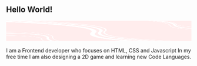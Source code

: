 ## Hello World!

<img src="images\background-pinkturned.png" height="55px" width="100%" object-fit="contain" >

I am a Frontend developer who focuses on HTML, CSS and Javascript
In my free time I am also designing a 2D game and learning new Code Languages.

<!--
**werivik/werivik** is a ✨ _special_ ✨ repository because its `README.md` (this file) appears on your GitHub profile.

Here are some ideas to get you started:

- 🔭 I’m currently working on ...
- 🌱 I’m currently learning ...
- 👯 I’m looking to collaborate on ...
- 🤔 I’m looking for help with ...
- 💬 Ask me about ...
- 📫 How to reach me: ...
- 😄 Pronouns: ...
- ⚡ Fun fact: ...
-->
